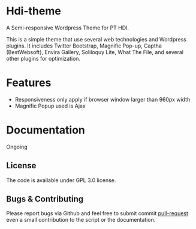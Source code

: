 # Hdi-theme

A Semi-responsive Wordpress Theme for PT HDI.

This is a simple theme that use several web technologies and Wordpress plugins. It includes Twitter Bootstrap, Magnific Pop-up, Captha (BestWebsoft), Envira Gallery, Soliloquy Lite, What The File, and several other plugins for optimization. 

# Features

* Responsiveness only apply if browser window larger than 960px width
* Magnific Popup used is Ajax 

# Documentation

Ongoing

## License

The code is available under GPL 3.0 license.

## Bugs & Contributing

Please report bugs via Github and feel free to submit commit [pull-request](https://github.com/krua/HTML5-Reset-WordPress-Theme/pulls) even a small contribution to the script or the documentation. 